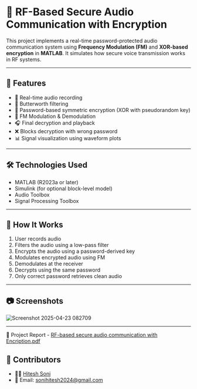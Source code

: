 # 🔐 RF-Based Secure Audio Communication with Encryption

This project implements a real-time password-protected audio communication system using **Frequency Modulation (FM)** and **XOR-based encryption** in **MATLAB**. It simulates how secure voice transmission works in RF systems.

---

## 📌 Features

- 🎤 Real-time audio recording
- 🧼 Butterworth filtering
- 🔐 Password-based symmetric encryption (XOR with pseudorandom key)
- 📡 FM Modulation & Demodulation
- 🎧 Final decryption and playback
- ❌ Blocks decryption with wrong password
- 📊 Signal visualization using waveform plots

---

## 🛠️ Technologies Used

- MATLAB (R2023a or later)
- Simulink (for optional block-level model)
- Audio Toolbox
- Signal Processing Toolbox

---

## 🔁 How It Works

1. User records audio
2. Filters the audio using a low-pass filter
3. Encrypts the audio using a password-derived key
4. Modulates encrypted audio using FM
5. Demodulates at the receiver
6. Decrypts using the same password
7. Only correct password retrieves clean audio

---

## 📷 Screenshots

![Screenshot 2025-04-23 082709](https://github.com/user-attachments/assets/8780c424-c945-490b-9329-d9640ffdd257)

---
📄 Project Report - [RF-based secure audio communication with Encription.pdf](https://github.com/user-attachments/files/20835467/RF-based.secure.audio.communication.with.Encription.pdf)


## 🤝 Contributors

- 👨‍💻 [Hitesh Soni](https://github.com/yourusername)
- 📧 Email: sonihitesh2024@gmail.com

